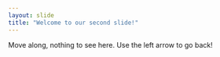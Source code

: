 ```yaml
---
layout: slide
title: "Welcome to our second slide!"
---
```

Move along, nothing to see here.
Use the left arrow to go back!
